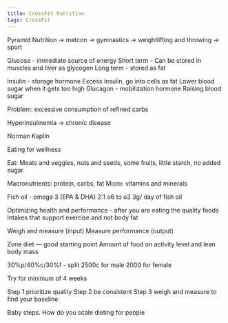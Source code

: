 ```yaml
---
title: CrossFit Nutrition
tags: CrossFit
---
```


Pyramid
Nutrition -> metcon -> gymnastics -> weightlifting and throwing -> sport

Glucose - immediate source of energy
Short term - Can be stored in muscles and liver as glycogen 
Long term - stored as fat

Insulin - storage hormone
Excess insulin, go into cells as fat
Lower blood sugar when it gets too high
Glucagon - mobilization hormone
Raising blood sugar

Problem: excessive consumption of refined carbs

Hyperinsulinemia -> chronic disease

Norman Kaplin

Eating for wellness

Eat:
Meats and veggies, nuts and seeds, some fruits, little starch, no added sugar.


Macronutrients: protein, carbs, fat
Micro: vitamins and minerals

Fish oil - omega 3 (EPA & DHA)
2:1 o6 to o3
3g/ day of fish oil

Optimizing health and performance - after you are eating the quality foods
Intakes that support exercise and not body fat

Weigh and measure (input)
Measure performance (output)

Zone diet — good starting point
Amount of food on activity level and lean body mass

30%p/40%c/30%f - split
2500c for male
2000 for female

Try for minimum of 4 weeks


Step 1 prioritize quality
Step 2 be consistent
Step 3 weigh and measure to find your baseline

Baby steps. How do you scale dieting for people
